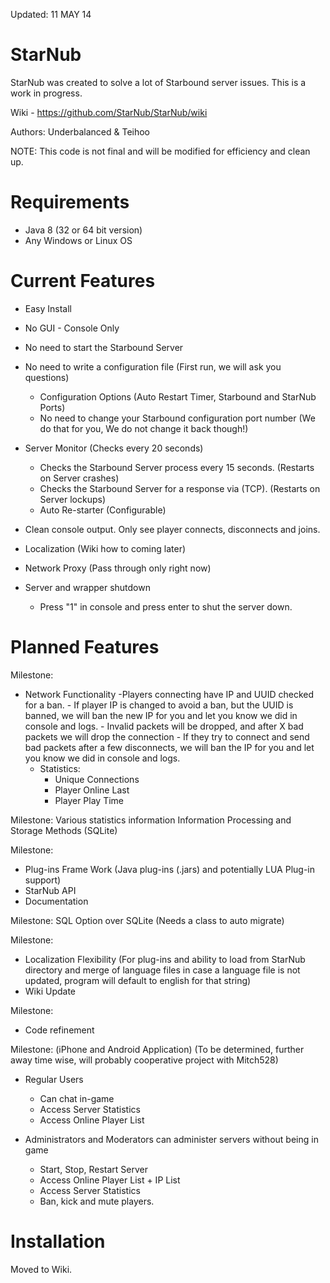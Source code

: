 Updated: 11 MAY 14

StarNub
=======
StarNub was created to solve a lot of Starbound server issues. This is a work in progress.

Wiki - https://github.com/StarNub/StarNub/wiki

Authors: Underbalanced & Teihoo

NOTE: This code is not final and will be modified for efficiency and clean up.

Requirements
============
- Java 8 (32 or 64 bit version)
- Any Windows or Linux OS

Current Features
========
- Easy Install
- No GUI - Console Only
- No need to start the Starbound Server
- No need to write a configuration file (First run, we will ask you questions)
	- Configuration Options (Auto Restart Timer, Starbound and StarNub Ports)
	- No need to change your Starbound configuration port number (We do that for you, We do not change it back though!)
- Server Monitor (Checks every 20 seconds)
	- Checks the Starbound Server process every 15 seconds. (Restarts on Server crashes)
	- Checks the Starbound Server for a response via (TCP). (Restarts on Server lockups)
	- Auto Re-starter (Configurable)
- Clean console output. Only see player connects, disconnects and joins.
- Localization (Wiki how to coming later)
- Network Proxy (Pass through only right now)

- Server and wrapper shutdown
	- Press "1" in console and press enter to shut the server down. 
	
Planned Features
================
Milestone:
- Network Functionality
	-Players connecting have IP and UUID checked for a ban.
		- If player IP is changed to avoid a ban, but the UUID is banned, we will ban the new IP for you and let you know we did in console and logs.
		- Invalid packets will be dropped, and after X bad packets we will drop the connection
			- If they try to connect and send bad packets after a few disconnects, we will ban the IP for you and let you know we did in console and logs.
	- Statistics: 
		- Unique Connections
		- Player Online Last
		- Player Play Time

Milestone:
Various statistics information
Information Processing and Storage Methods (SQLite)

Milestone:
- Plug-ins Frame Work (Java plug-ins (.jars) and potentially LUA Plug-in support)
- StarNub API
- Documentation
		
Milestone:
SQL Option over SQLite (Needs a class to auto migrate)

Milestone:
- Localization Flexibility (For plug-ins and ability to load from StarNub directory and merge of language files in case a language file is not updated, program will default to english for that string)
- Wiki Update

Milestone:
- Code refinement
	
Milestone:
(iPhone and Android Application) 
(To be determined, further away time wise, will probably cooperative project with Mitch528)
- Regular Users
	- Can chat in-game
	- Access Server Statistics
	- Access Online Player List
	
- Administrators and Moderators can administer servers without being in game 
	- Start, Stop, Restart Server
	- Access Online Player List + IP List 
	- Access Server Statistics
	- Ban, kick and mute players.
	
Installation
============
Moved to Wiki.
